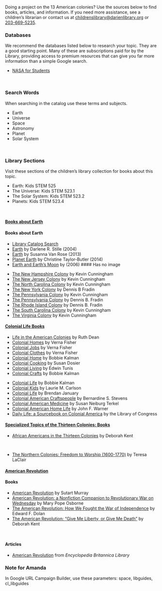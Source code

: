 
Doing a project on the 13 American colonies? Use the sources below to find books, articles, and information. If you need more assistance, see a children’s librarian or contact us at [childrenslibrary@darienlibrary.org](mailto:childrenslibrary@darienlibrary.org "Email the Children's Library") or [203-669-5235](tel:203-669-5235 "203-669-5235").

<div class="row">
<div class="col-md-4">

### Databases
 We recommend the databases listed below to research your topic. They are a good starting point. Many of these are subscriptions paid for by the Library, providing access to premium resources that can give you far more information than a simple Google search.

* [NASA for Students](https://dar.to/2EbXpg0 "NASA for Students")
<br />

</div>
<div class="col-md-4">

### Search Words
When searching in the catalog use these terms and subjects.

* Earth
* Universe
* Space
* Astronomy
* Planet
* Solar System

<br />
</div>
<div class="col-md-4">

### Library Sections
Visit these sections of the children’s library collection for books about this topic.

* Earth: Kids STEM 525
* The Universe: Kids STEM 523.1
* The Solar System: Kids STEM 523.2
* Planets: Kids STEM 523.4

<br />
</div>
</div>

<div class="row">
<!-- Begin Tab v1 -->
<div class="col-md-12">
<div class="tab-v1">

<div class="tab-content">
<!-- Tab Content 1 -->
<div id="home" class="tab-pane fade in active">
<div id="accordion-v1" class="panel-group acc-v1">
<div class="panel panel-default">
<div class="panel-heading">
<h4 class="panel-title">
<a href="#collapse-One" data-parent="#accordion-v1" data-toggle="collapse" class="accordion-toggle">
Books about Earth
</a>
</h4>
</div>
<div class="panel-collapse collapse" id="collapse-One">
<div class="panel-body">

<div class="row">
<div class="col-md-6">

#### Books about Earth
* [Library Catalog Search](https://dar.to/2Bw5XM1 "Library Catalog Search")
* [Earth](https://dar.to/2necSFb "Earth by Darlene R. Stille") by Darlene R. Stille (2004)
* [Earth](https://dar.to/2GiI3Hc "Earth by Susanna Van Rose") by Susanna Van Rose (2013)
* [Planet Earth](https://dar.to/2nfYyfk "Planet Earth") by Christine Taylor-Butler (2014)
* [Earth and Earth’s Moon](https://dar.to/2FjZJkr "Earth and Earth's Moon") by (2006) #### Has no image

</div>
<div class="col-md-6">

* [The New Hampshire Colony](https://dar.to/2DCh8sv "The New Hampshire Colony") by Kevin Cunningham
* [The New Jersey Colony](https://dar.to/2Fb2pkz "The New Jersey Colony") by Kevin Cunningham
* [The North Carolina Colony](https://dar.to/2Gd7ydf "The North Carolina Colony") by Kevin Cunningham
* [The New York Colony](https://dar.to/2DAcnzz "The New York Colony") by Dennis B Fradin
* [The Pennsylvania Colony](https://dar.to/2rFVzSi "The Pennsylvania Colony") by Kevin Cunningham
* [The Pennsylvania Colony](https://dar.to/2E4wMto "The Pennsylvania") by Dennis B. Fradin
* [The Rhode Island Colony](https://dar.to/2n9fLae "The Rhode Island Colony") by Dennis B. Fradin
* [The South Carolina Colony](https://dar.to/2DycKGy "The South Carolina Colony") by Kevin Cunningham
* [The Virginia Colony](https://dar.to/2BpRxgn "The Virginia Colony") by Kevin Cunningham

</div>
</div>


</div>
</div>
</div>

<div class="panel panel-default">
<div class="panel-heading">
<h4 class="panel-title">
<a href="#collapse-Two" data-parent="#accordion-v1" data-toggle="collapse" class="accordion-toggle">
Colonial Life Books
</a>
</h4>
</div>
<div class="panel-collapse collapse" id="collapse-Two">
<div class="panel-body">

<div class="row">
<div class="col-md-6">

* [Life in the American Colonies](https://dar.to/2n8azng "Life in the American Colonies") by Ruth Dean
* [Colonial Homes](https://dar.to/2Br7NO7 "Colonial Homes") by Verna Fisher
* [Colonial Jobs](https://dar.to/2F7fVWo "Colonial Jobs") by Verna Fisher
* [Colonial Clothes](https://dar.to/2rFamfX "Colonial Clothes") by Verna Fisher
* [Colonial Home](https://dar.to/2Bq54Va "Colonial Home") by Bobbie Kalman
* [Colonial Cooking](https://dar.to/2Fc1mRs "Colonial Cooking") by Susan Dosier
* [Colonial Living](https://dar.to/2rDvFOL "Colonial Living") by Edwin Tunis
* [Colonial Crafts](https://dar.to/2E6S8Xg "Colonial Crafts") by Bobbie Kalman

</div>
<div class="col-md-6">

* [Colonial Life](https://dar.to/2E4BhEi "Colonial Life") by Bobbie Kalman
* [Colonial Kids](https://dar.to/2E5VWI1 "Colonial Kids") by Laurie M. Carlson
* [Colonial Life](https://dar.to/2DDBMIN "Colonial Life") by Brendan January
* [Colonial American Craftspeople](https://dar.to/2F6UHI3 "Colonial American Craftspeople") by Bernardine S. Stevens
* [Colonial American Medicine](https://dar.to/2DHreHq "Colonial American Medicine") by Susan Neiburg Terkel
* [Colonial American Home Life](https://dar.to/2DxEaN3 "Colonial American Home Life") by John F. Warner
* [Daily Life: a Sourcebook on Colonial America](https://dar.to/2DG0Q0I "Daily Life") by the Library of Congress

</div>

</div>
</div>
</div>

<div class="panel panel-default">
<div class="panel-heading">
<h4 class="panel-title">
<a href="#collapse-Three" data-parent="#accordion-v1" data-toggle="collapse" class="accordion-toggle">
Specialized Topics of the Thirteen Colonies: Books
</a>
</h4>
</div>
<div class="panel-collapse collapse" id="collapse-Three">
<div class="panel-body">

<div class="row">
<div class="col-md-6">

* [African Americans in the Thirteen Colonies](https://dar.to/2ng6eO5 "African Americans in the Thirteen Colonies") by Deborah Kent

<br />
</div>
<div class="col-md-6">

* [The Northern Colonies: Freedom to Worship (1600-1770)](https://dar.to/2GnllxU "The Northern Colonies") by Teresa LaClair

</div>

</div>
</div>
</div>

<div class="panel panel-default">
<div class="panel-heading">
<h4 class="panel-title">
<a href="#collapse-Four" data-parent="#accordion-v1" data-toggle="collapse" class="accordion-toggle">
American Revolution
</a>
</h4>
</div>
<div class="panel-collapse collapse" id="collapse-Four">
<div class="panel-body">

<div class="row">
<div class="col-md-6">

#### Books

* [American Revolution](https://dar.to/2DDPWpd "American Revolution") by Sutart Murray
* [American Revolution: a Nonfiction Companion to Revolutionary War on Wednesday](https://dar.to/2DGmwuv "American Revolution: a Nonfiction Companion to Revolutionary War on Wednesday") by Mary Pope Osborne
* [The American Revolution: How We Fought the War of Independence](https://dar.to/2EezDQO "The American Revolution: How We Fought the War of Independence") by Edward F. Dolan
* [The American Revolution: “Give Me Liberty, or Give Me Death”](https://dar.to/2rLfMpL "The American Revolution: Give Me Liberty, or Give Me Death") by Deborah Kent

<br />
</div>
<div class="col-md-6">

#### Articles
* [American Revolution](https://dar.to/2nfwjxz "American Revolution") from _Encyclopedia Britannica Library_

</div>
</div>
</div>
</div>
</div>
</div>


</div>
</div>

</div>
</div>
</div>
</div>
</div>

### Note for Amanda
In Google URL Campaign Builder, use these parameters: space, libguides, cl_libguides